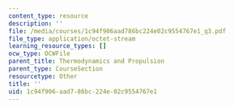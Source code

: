 ```yaml
---
content_type: resource
description: ''
file: /media/courses/1c94f906aad786bc224e02c9554767e1_q3.pdf
file_type: application/octet-stream
learning_resource_types: []
ocw_type: OCWFile
parent_title: Thermodynamics and Propulsion
parent_type: CourseSection
resourcetype: Other
title: ''
uid: 1c94f906-aad7-86bc-224e-02c9554767e1
---
```

